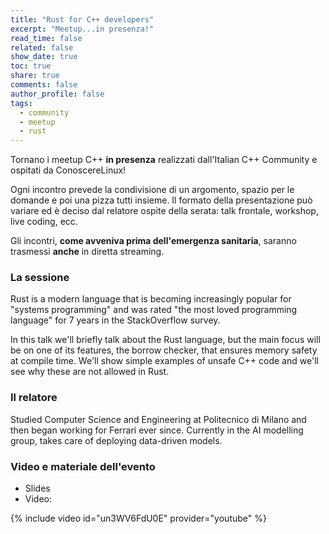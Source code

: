 ```yaml
---
title: "Rust for C++ developers"
excerpt: "Meetup...in presenza!"
read_time: false
related: false
show_date: true
toc: true
share: true
comments: false
author_profile: false
tags:
  - community
  - meetup
  - rust
---
```


Tornano i meetup C++ **in presenza** realizzati dall'Italian C++ Community e ospitati da ConoscereLinux!

Ogni incontro prevede la condivisione di un argomento, spazio per le domande e poi una pizza tutti insieme.
Il formato della presentazione può variare ed è deciso dal relatore ospite della serata: talk frontale, workshop, live coding, ecc.

Gli incontri, **come avveniva prima dell'emergenza sanitaria**, saranno trasmessi **anche** in diretta streaming.

### La sessione

Rust is a modern language that is becoming increasingly popular for "systems programming" and was rated "the most loved programming language" for 7 years in the StackOverflow survey.

In this talk we'll briefly talk about the Rust language, but the main focus will be on one of its features, the borrow checker, that ensures memory safety at compile time. We'll show simple examples of unsafe C++ code and we'll see why these are not allowed in Rust.

### Il relatore

Studied Computer Science and Engineering at Politecnico di Milano and then began working for Ferrari ever since. Currently in the AI modelling group, takes care of deploying data-driven models.

### Video e materiale dell'evento

- Slides
- Video:

{% include video id="un3WV6FdU0E" provider="youtube" %}
